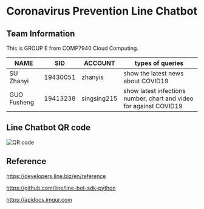 ﻿# Coronavirus Prevention Line Chatbot
 
## Team Information

   This is GROUP E from COMP7940 Cloud Computing.

  |   NAME     |     SID   |   ACCOUNT   |            types of queries                                        |
  |------------|-----------|-------------|--------------------------------------------------------------------|
  |SU Zhanyi   |  19430051 |   zhanyis   |  show the latest news about COVID19                                |
  |GUO Fusheng |  19413238 | singsing215 |  show latest infections number, chart and video for against COVID19|
 
## Line Chatbot QR code

![QR code](http://github.com/singsing215/project-line-chatbot/raw/master/comp7940project/QRcode.PNG)

## Reference
https://developers.line.biz/en/reference

https://github.com/line/line-bot-sdk-python

https://apidocs.imgur.com
